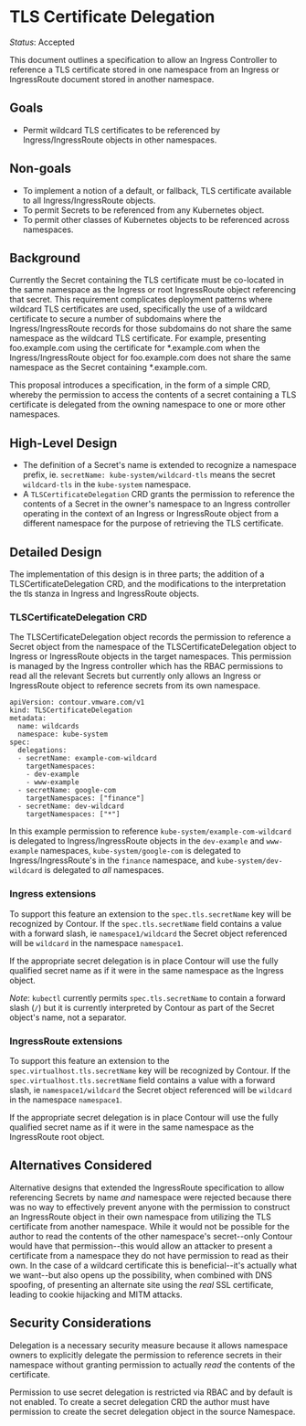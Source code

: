 # TLS Certificate Delegation

_Status_: Accepted

This document outlines a specification to allow an Ingress Controller to reference a TLS certificate stored in one namespace from an Ingress or IngressRoute document stored in another namespace.

## Goals

- Permit wildcard TLS certificates to be referenced by Ingress/IngressRoute objects in other namespaces.

## Non-goals

- To implement a notion of a default, or fallback, TLS certificate available to all Ingress/IngressRoute objects.
- To permit Secrets to be referenced from any Kubernetes object.
- To permit other classes of Kubernetes objects to be referenced across namespaces.

## Background

Currently the Secret containing the TLS certificate must be co-located in the same namespace as the Ingress or root IngressRoute object referencing that secret.
This requirement complicates deployment patterns where wildcard TLS certificates are used, specifically the use of a wildcard certificate to secure a number of subdomains where the Ingress/IngressRoute records for those subdomains do not share the same namespace as the wildcard TLS certificate.
For example, presenting foo.example.com using the certificate for \*.example.com when the Ingress/IngressRoute object for foo.example.com does not share the same namespace as the Secret containing \*.example.com.

This proposal introduces a specification, in the form of a simple CRD, whereby the permission to access the contents of a secret containing a TLS certificate is delegated from the owning namespace to one or more other namespaces.

## High-Level Design

- The definition of a Secret's name is extended to recognize a namespace prefix, ie. `secretName: kube-system/wildcard-tls` means the secret `wildcard-tls` in the `kube-system` namespace.
- A `TLSCertificateDelegation` CRD grants the permission to reference the contents of a Secret in the owner's namespace to an Ingress controller operating in the context of an Ingress or IngressRoute object from a different namespace for the purpose of retrieving the TLS certificate.

## Detailed Design

The implementation of this design is in three parts; the addition of a TLSCertificateDelegation CRD, and the modifications to the interpretation the tls stanza in Ingress and IngressRoute objects.

### TLSCertificateDelegation CRD

The TLSCertificateDelegation object records the permission to reference a Secret object from the namespace of the TLSCertificateDelegation object to Ingress or IngressRoute objects in the target namespaces.
This permission is managed by the Ingress controller which has the RBAC permissions to read all the relevant Secrets but currently only allows an Ingress or IngressRoute object to reference secrets from its own namespace.

```
apiVersion: contour.vmware.com/v1
kind: TLSCertificateDelegation
metadata:
  name: wildcards
  namespace: kube-system
spec:
  delegations:
  - secretName: example-com-wildcard
    targetNamespaces:
    - dev-example
    - www-example
  - secretName: google-com
    targetNamespaces: ["finance"]
  - secretName: dev-wildcard
    targetNamespaces: ["*"]
```

In this example permission to reference `kube-system/example-com-wildcard` is delegated to Ingress/IngressRoute objects in the `dev-example` and `www-example` namespaces, `kube-system/google-com` is delegated to Ingress/IngressRoute's in the `finance` namespace, and `kube-system/dev-wildcard` is delegated to _all_ namespaces.  

### Ingress extensions

To support this feature an extension to the `spec.tls.secretName` key will be recognized by Contour.
If the `spec.tls.secretName` field contains a value with a forward slash, ie `namespace1/wildcard` the Secret object referenced will be `wildcard` in the namespace `namespace1`.

If the appropriate secret delegation is in place Contour will use the fully qualified secret name as if it were in the same namespace as the Ingress object.

_Note_: `kubectl` currently permits `spec.tls.secretName` to contain a forward slash (`/`) but it is currently interpreted by Contour as part of the Secret object's name, not a separator.

### IngressRoute extensions

To support this feature an extension to the `spec.virtualhost.tls.secretName` key will be recognized by Contour.
If the `spec.virtualhost.tls.secretName` field contains a value with a forward slash, ie `namespace1/wildcard` the Secret object referenced will be `wildcard` in the namespace `namespace1`.

If the appropriate secret delegation is in place Contour will use the fully qualified secret name as if it were in the same namespace as the IngressRoute root object.

## Alternatives Considered

Alternative designs that extended the IngressRoute specification to allow referencing Secrets by name _and_ namespace were rejected because there was no way to effectively prevent anyone with the permission to construct an IngressRoute object in their own namespace from utilizing the TLS certificate from another namespace.
While it would not be possible for the author to read the contents of the other namespace's secret--only Contour would have that permission--this would allow an attacker to present a certificate from a namespace they do not have permission to read as their own.
In the case of a wildcard certificate this is beneficial--it's actually what we want--but also opens up the possibility, when combined with DNS spoofing, of presenting an alternate site using the _real_ SSL certificate, leading to cookie hijacking and MITM attacks.
	
## Security Considerations

Delegation is a necessary security measure because it allows namespace owners to explicitly delegate the permission to reference secrets in their namespace without granting permission to actually _read_ the contents of the certificate.

Permission to use secret delegation is restricted via RBAC and by default is not enabled.
To create a secret delegation CRD the author must have permission to create the secret delegation object in the source Namespace.
